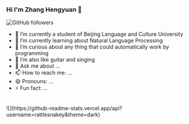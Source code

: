 ### Hi I'm Zhang Hengyuan 👋

<!--
**rattlesnakey/rattlesnakey** is a ✨ _special_ ✨ repository because its `README.md` (this file) appears on your GitHub profile.

Here are some ideas to get you started:
-->
![GitHub followers](https://img.shields.io/github/followers/rattlesnakey?style=social)
- 🔭 I’m currently a student of Beijing Language and Culture University
- 🌱 I’m currently learning about Natural Language Processing
- 👯 I’m curious about any thing that could automatically work by programming
- 🤔 I’m also like guitar and singing
- 💬 Ask me about ...
- 📫 How to reach me: ...
- 😄 Pronouns: ...
- ⚡ Fun fact: ...
<br>
![](https://github-readme-stats.vercel.app/api?username=rattlesnakey&theme=dark)
